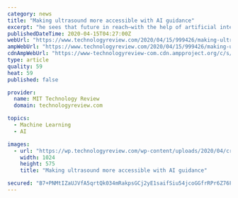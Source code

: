 ```yaml
---
category: news
title: "Making ultrasound more accessible with AI guidance"
excerpt: "he sees that future in reach—with the help of artificial intelligence. Cadieu still remembers the “lightbulb moment” during his postdoctoral research at MIT when he realized that the field of AI would never be the same. He was working in the lab of James DiCarlo (now the Peter de Florez Professor of Neuroscience) on neural networks—AI ..."
publishedDateTime: 2020-04-15T04:27:00Z
webUrl: "https://www.technologyreview.com/2020/04/15/999426/making-ultrasound-more-accessible-with-ai-guidance/"
ampWebUrl: "https://www.technologyreview.com/2020/04/15/999426/making-ultrasound-more-accessible-with-ai-guidance/amp/"
cdnAmpWebUrl: "https://www-technologyreview-com.cdn.ampproject.org/c/s/www.technologyreview.com/2020/04/15/999426/making-ultrasound-more-accessible-with-ai-guidance/amp/"
type: article
quality: 59
heat: 59
published: false

provider:
  name: MIT Technology Review
  domain: technologyreview.com

topics:
  - Machine Learning
  - AI

images:
  - url: "https://wp.technologyreview.com/wp-content/uploads/2020/04/cropped-MJ20-MIT-CN-Cadieu-2_web.jpg?w=1024"
    width: 1024
    height: 575
    title: "Making ultrasound more accessible with AI guidance"

secured: "B7+PNMtIZaUJVfA5qrtQk034mRakpsGCj2yE1saifSiu54jcoGGfrRPr6Z76FVLoiyL0ZYHPJ1ZoOaq3ge3/35mSuQWn1wfRJ34YsP7EXdMNecCXuL0ii64JSSs1C03OoyaLJJ5VCSJOzNtJLQa3yurKa6w/uB8CsYA0UvDRuHQv9uDkUa/nF8qCoQwEaXzvtDxAXW5NKZsMwrF1ehXS7PfHqlrmpOggTOpxkfhJbictYY7/Ud2VZp1StCNomUwKgZ5R/6M3MWEMdMcUTjjQRVmmdmUhBenV42JdsLn56l9iMSXXvScEjZoa6ZXvsADO;l2ZJJkhkcdF9hh4o4WsaAA=="
---
```


